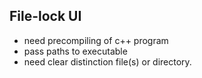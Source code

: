 
## File-lock UI

- need precompiling of c++ program
- pass paths to executable
- need clear distinction file(s) or directory.